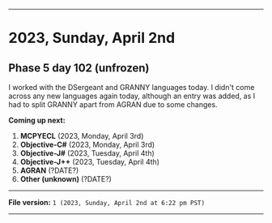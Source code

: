 
***

# 2023, Sunday, April 2nd

## Phase 5 day 102 (unfrozen)

I worked with the DSergeant and GRANNY languages today. I didn't come across any new languages again today, although an entry was added, as I had to split GRANNY apart from AGRAN due to some changes.

**Coming up next:**

1. **MCPYECL** (2023, Monday, April 3rd)
2. **Objective-C#** (2023, Monday, April 3rd)
3. **Objective-J#** (2023, Tuesday, April 4th)
4. **Objective-J++** (2023, Tuesday, April 4th)
5. **AGRAN** (?DATE?)
6. **Other (unknown)** (?DATE?)

<!-- Today wasn't planned to be a development day for new repositories. I am taking a temporary break from it to work on other projects. If I can gather more languages, I might start phase 4 (2022) earlier. <!-- Work is being done to get the [`Learn`](https://github.com/seanpm2001/Learn/) repository back up to date, as I couldn't keep up in the last 3 days of phase 3 of 2022. The current phase finished yesterday (2022, Tuesday, November 29th) new repositories are expected to start being created at an unknown time in 2022 December. !--> 

<!-- This is the end of phase 4 (2022) of the acceleration project for `seanpm2001/Learn`. !-->

***

**File version:** `1 (2023, Sunday, April 2nd at 6:22 pm PST)`

***
